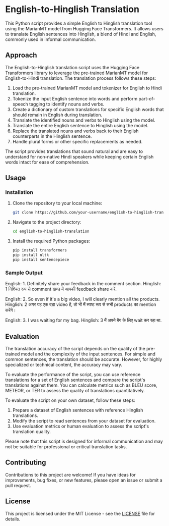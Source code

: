 # English-to-Hinglish Translation

This Python script provides a simple English to Hinglish translation tool using the MarianMT model from Hugging Face Transformers. It allows users to translate English sentences into Hinglish, a blend of Hindi and English, commonly used in informal communication.

## Approach

The English-to-Hinglish translation script uses the Hugging Face Transformers library to leverage the pre-trained MarianMT model for English-to-Hindi translation. The translation process follows these steps:

1. Load the pre-trained MarianMT model and tokenizer for English to Hindi translation.
2. Tokenize the input English sentence into words and perform part-of-speech tagging to identify nouns and verbs.
3. Create a dictionary of custom translations for specific English words that should remain in English during translation.
4. Translate the identified nouns and verbs to Hinglish using the model.
5. Translate the entire English sentence to Hinglish using the model.
6. Replace the translated nouns and verbs back to their English counterparts in the Hinglish sentence.
7. Handle plural forms or other specific replacements as needed.

The script provides translations that sound natural and are easy to understand for non-native Hindi speakers while keeping certain English words intact for ease of comprehension.

## Usage

### Installation

1. Clone the repository to your local machine:

   ```bash
   git clone https://github.com/your-username/english-to-hinglish-translation.git
   ```

2. Navigate to the project directory:

   ```bash
   cd english-to-hinglish-translation
   ```

3. Install the required Python packages:

   ```bash
   pip install transformers
   pip install nltk
   pip install sentencepiece
   ```

### Sample Output

English: 1. Definitely share your feedback in the comment section.
Hinglish: 1 निश्चित रूप से comment खण्ड में आपकी feedback share करें.

English: 2. So even if it's a big video, I will clearly mention all the products.
Hinglish: 2 अगर यह एक बड़ा video है, तो भी मैं स्पष्ट रूप से सभी products का mention करेंगे।

English: 3. I was waiting for my bag.
Hinglish: 3 मैं अपने बैग के लिए wait कर रहा था.

## Evaluation

The translation accuracy of the script depends on the quality of the pre-trained model and the complexity of the input sentences. For simple and common sentences, the translation should be accurate. However, for highly specialized or technical content, the accuracy may vary.

To evaluate the performance of the script, you can use reference translations for a set of English sentences and compare the script's translations against them. You can calculate metrics such as BLEU score, METEOR, or TER to assess the quality of translations quantitatively.

To evaluate the script on your own dataset, follow these steps:

1. Prepare a dataset of English sentences with reference Hinglish translations.
2. Modify the script to read sentences from your dataset for evaluation.
3. Use evaluation metrics or human evaluation to assess the script's translation quality.

Please note that this script is designed for informal communication and may not be suitable for professional or critical translation tasks.

## Contributing

Contributions to this project are welcome! If you have ideas for improvements, bug fixes, or new features, please open an issue or submit a pull request.

## License

This project is licensed under the MIT License - see the [LICENSE](LICENSE) file for details.
```
